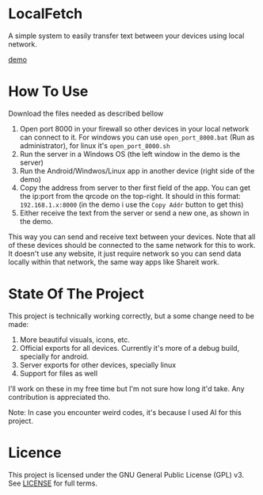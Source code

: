 # LocalFetch

A simple system to easily transfer text between your devices using local network.

[demo](https://github.com/user-attachments/assets/987b48b1-8cbb-40ca-9752-fb162d3d9456)

# How To Use

Download the files needed as described bellow

1. Open port 8000 in your firewall so other devices in your local network can connect to it.
    For windows you can use `open_port_8000.bat` (Run as administrator), for linux it's `open_port_8000.sh`
2. Run the server in a Windows OS (the left window in the demo is the server)
3. Run the Android/Windwos/Linux app in another device (right side of the demo)
4. Copy the address from server to ther first field of the app. You can get the ip:port from
    the qrcode on the top-right. It should in this format: `192.168.1.x:8000` (in the demo i use the `Copy Addr` button to get this)
5. Either receive the text from the server or send a new one, as shown in the demo.

This way you can send and receive text between your devices. Note that all of these devices
should be connected to the same network for this to work. It doesn't use any website, it just require network
so you can send data locally within that network, the same way apps like Shareit work.

# State Of The Project

This project is technically working correctly, but a some change need to be made:

1. More beautiful visuals, icons, etc.
2. Official exports for all devices. Currently it's more of a debug build, specially for android.
3. Server exports for other devices, specially linux
4. Support for files as well

I'll work on these in my free time but I'm not sure how long it'd take. Any contribution is appreciated tho.

Note: In case you encounter weird codes, it's because I used AI for this project.

# Licence

This project is licensed under the GNU General Public License (GPL) v3. See [LICENSE](https://www.gnu.org/licenses/gpl-3.0.en.html) for full terms.
